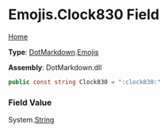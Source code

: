 # Emojis\.Clock830 Field

[Home](../../../README.md)

**Type**: [DotMarkdown](../../README.md)\.[Emojis](../README.md)

**Assembly**: DotMarkdown\.dll

```csharp
public const string Clock830 = ":clock830:"
```

### Field Value

System\.[String](https://docs.microsoft.com/en-us/dotnet/api/system.string)